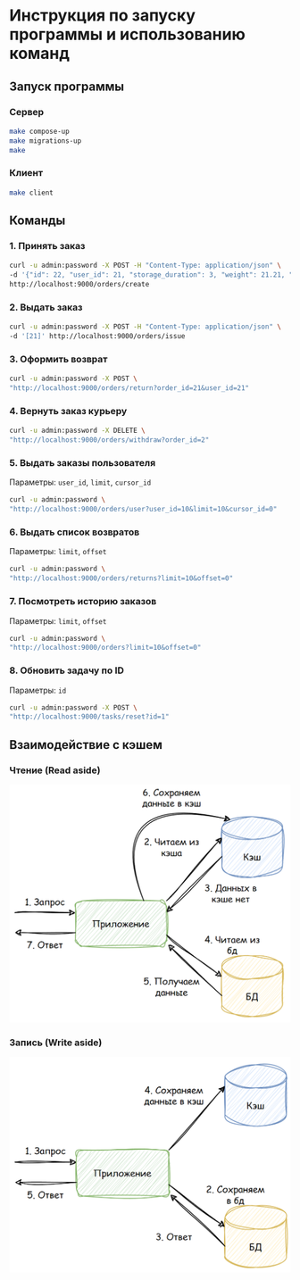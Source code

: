 # Инструкция по запуску программы и использованию команд

## Запуск программы
### Сервер
   ```bash
   make compose-up
   make migrations-up
   make
   ```
### Клиент
   ```bash
   make client
   ```

## Команды

### 1. Принять заказ
```bash
curl -u admin:password -X POST -H "Content-Type: application/json" \
-d '{"id": 22, "user_id": 21, "storage_duration": 3, "weight": 21.21, "cost": "42.00", "package": "box", "extra_package": "film"}' \
http://localhost:9000/orders/create
```

### 2. Выдать заказ
```bash
curl -u admin:password -X POST -H "Content-Type: application/json" \
-d '[21]' http://localhost:9000/orders/issue
```

### 3. Оформить возврат
```bash
curl -u admin:password -X POST \
"http://localhost:9000/orders/return?order_id=21&user_id=21"
```

### 4. Вернуть заказ курьеру
```bash
curl -u admin:password -X DELETE \
"http://localhost:9000/orders/withdraw?order_id=2"
```

### 5. Выдать заказы пользователя
Параметры: `user_id`, `limit`, `cursor_id`
```bash
curl -u admin:password \
"http://localhost:9000/orders/user?user_id=10&limit=10&cursor_id=0"
```

### 6. Выдать список возвратов
Параметры: `limit`, `offset`
```bash
curl -u admin:password \
"http://localhost:9000/orders/returns?limit=10&offset=0"
```

### 7. Посмотреть историю заказов
Параметры: `limit`, `offset`
```bash
curl -u admin:password \
"http://localhost:9000/orders?limit=10&offset=0"
```

### 8. Обновить задачу по ID
Параметры: `id`
```bash
curl -u admin:password -X POST \
"http://localhost:9000/tasks/reset?id=1"
```

## Взаимодействие с кэшем

### Чтение (Read aside)
![alt text](image_2025-03-29_17-32-59.png)

### Запись (Write aside)
![alt text](image_2025-03-29_17-32-48.png)
